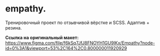 # empathy.

Тренировочный проект по отзывчивой вёрстке и SCSS. Адаптив + резина.

**Ссылка на оригинальный макет:**
https://www.figma.com/file/f6kSq7JfJ8FNOYH1GU9lKx/Empathy?node-id=0%3A1&viewport=53%2C164%2C0.800000011920929